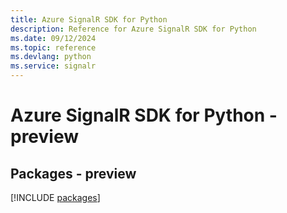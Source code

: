 ```yaml
---
title: Azure SignalR SDK for Python
description: Reference for Azure SignalR SDK for Python
ms.date: 09/12/2024
ms.topic: reference
ms.devlang: python
ms.service: signalr
---
```

# Azure SignalR SDK for Python - preview
## Packages - preview
[!INCLUDE [packages](signalr-index.md)]